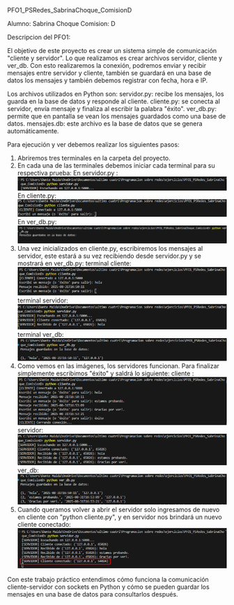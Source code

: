 PFO1_PSRedes_SabrinaChoque_ComisionD

Alumno: Sabrina Choque
Comision: D

Descripcion del PFO1:

El objetivo de este proyecto es crear un sistema simple de comunicación "cliente y servidor". Lo que realizamos es crear archivos servidor, cliente y ver_db. 
Con esto realizaremos la conexión, podremos enviar y recibir mensajes entre servidor y cliente, también se guardará en una base de datos los mensajes y también debemos registrar con fecha, hora e IP.

Los archivos utilizados en Python son:
servidor.py: recibe los mensajes, los guarda en la base de datos y responde al cliente.
cliente.py: se conecta al servidor, envía mensaje y finaliza al escribir la palabra "éxito".
ver_db.py: permite que en pantalla se vean los mensajes guardados como una base de datos.
mensajes.db: este archivo es la base de datos que se genera automáticamente.

Para ejecución y ver debemos realizar los siguientes pasos:
1. Abriremos tres terminales en la carpeta del proyecto.
2. En cada una de las terminales debemos iniciar cada terminal para su respectiva prueba:
En servidor.py :
![servidor]({B6D87536-B228-4050-B122-B558D21F754D}.png)
En cliente.py:
![cliente]({1A288818-0EB9-4895-B705-7136A0A8D4FC}.png)
En ver_db.py:
![ver_db ]({D451958D-DFDA-418D-A3CF-9615AD7809BD}.png)
3. Una vez inicializados en cliente.py, escribiremos los mensajes al servidor, este estará a su vez recibiendo desde servidor.py y se mostrará en ver_db.py:
terminal cliente:
![hola_cliente]({03686B85-BB08-4A5E-A75D-5BF9041A5B86}.png)
terminal servidor:
![respuesta_servidor]({5C665711-CDCD-4583-B7A8-3E6842780592}.png)
terminal ver_db:
![mensajeGuardado_ver_db]({EE32B788-B370-4DEE-883F-8F4028A7D067}.png)
4. Como vemos en las imágenes, los servidores funcionan. Para finalizar simplemente escribimos "éxito" y saldrá lo siguiente:
cliente :
![interactuandoYfinalizando_cliente]({47E3D740-E835-427E-85E3-FE2CCEAB630D}.png)
servidor:
![ultimasInteracciones_servidor]({01F62F1A-6261-4841-91E7-A26F6B924CE4}.png)
ver_db:
![mensajesGuardados_ver_db]({4FFDF837-6A95-4CF8-8BF6-84E1C7F96954}.png)
5. Cuando queramos volver a abrir el servidor solo ingresamos de nuevo en cliente con "python cliente.py", y en servidor nos brindará un nuevo cliente conectado:
![nuevo_clienteEnServidor](image.png)

Con este trabajo práctico entendimos cómo funciona la comunicación cliente-servidor con sockets en Python y cómo se pueden guardar los mensajes en una base de datos para consultarlos después.